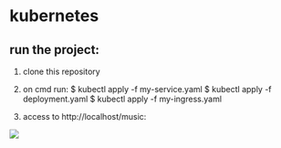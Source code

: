 # kubernetes

## run the project:

1. clone this repository
2. on cmd run: 
   $ kubectl apply -f my-service.yaml
   $ kubectl apply -f deployment.yaml
   $ kubectl apply -f my-ingress.yaml

3. access to http://localhost/music:

![](C:\Users\a7la_\Desktop\music.jpg)
   
